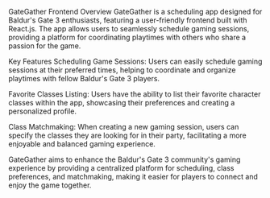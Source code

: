 GateGather Frontend Overview
GateGather is a scheduling app designed for Baldur's Gate 3 enthusiasts, featuring a user-friendly frontend built with React.js. The app allows users to seamlessly schedule gaming sessions, providing a platform for coordinating playtimes with others who share a passion for the game.

Key Features
Scheduling Game Sessions: Users can easily schedule gaming sessions at their preferred times, helping to coordinate and organize playtimes with fellow Baldur's Gate 3 players.

Favorite Classes Listing: Users have the ability to list their favorite character classes within the app, showcasing their preferences and creating a personalized profile.

Class Matchmaking: When creating a new gaming session, users can specify the classes they are looking for in their party, facilitating a more enjoyable and balanced gaming experience.

GateGather aims to enhance the Baldur's Gate 3 community's gaming experience by providing a centralized platform for scheduling, class preferences, and matchmaking, making it easier for players to connect and enjoy the game together.







